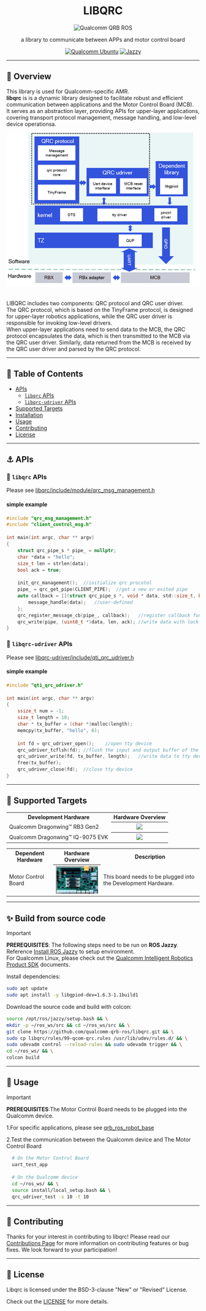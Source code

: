 <div align="center">
  <h1>LIBQRC</h1>
  <p align="center">
   <img src="https://s7d1.scene7.com/is/image/dmqualcommprod/rb3gen2-dev-kits-hero-7" alt="Qualcomm QRB ROS" title="Qualcomm QRB ROS" />
  </p>
  <p>a library to communicate between APPs and motor control board</p>
  <a href="https://ubuntu.com/download/qualcomm-iot" target="_blank"><img src="https://img.shields.io/badge/Qualcomm%20Ubuntu-E95420?style=for-the-badge&logo=ubuntu&logoColor=white" alt="Qualcomm Ubuntu"></a>
  <a href="https://docs.ros.org/en/jazzy/" target="_blank"><img src="https://img.shields.io/badge/ROS%20Jazzy-1c428a?style=for-the-badge&logo=ros&logoColor=white" alt="Jazzy"></a>
</div>

---

## 👋 Overview

This library is used for Qualcomm-specific AMR.  
**libqrc** is is a dynamic library designed to facilitate robust and efficient communication between applications and the Motor Control Board (MCB).  
It serves as an abstraction layer, providing APIs for upper-layer applications, covering transport protocol management, message handling, and low-level device operationsa.

<div align="center">
  <img src="./docs/assets/architecture.png" alt="architecture">
</div>

<br>

LIBQRC includes two components: QRC protocol and QRC user driver.  
The QRC protocol, which is based on the TinyFrame protocol, is designed for upper-layer robotics applications, while the QRC user driver is responsible for invoking low-level drivers.  
When upper-layer applications need to send data to the MCB, the QRC protocol encapsulates the data, which is then transmitted to the MCB via the QRC user driver. Similarly, data returned from the MCB is received by the QRC user driver and parsed by the QRC protocol.

---

## 🔎 Table of Contents
  * [APIs](#-apis)
    * [`libqrc` APIs](#-libqrc-apis)
    * [`libqrc-udriver` APIs](#-libqrc-udriver-apis)
  * [Supported Targets](#-supported-targets)
  * [Installation](#-installation)
  * [Usage](#-usage)
  * [Contributing](#-contributing)
  * [License](#-license)

---

## ⚓ APIs

### 🔹 `libqrc` APIs
Please see [libqrc/include/module/qrc_msg_management.h](libqrc/include/module/qrc_msg_management.h)
#### simple example
```c
#include "qrc_msg_management.h"
#include "client_control_msg.h"

int main(int argc, char ** argv)
{
    struct qrc_pipe_s * pipe_ = nullptr;
    char *data = "hello";
    size_t len = strlen(data);
    bool ack = true;

    init_qrc_management();  //initialize qrc procotol
    pipe_ = qrc_get_pipe(CLIENT_PIPE);  //get a new or exited pipe
    auto callback = [](struct qrc_pipe_s *, void * data, std::size_t, bool) {
        message_handle(data);   //user-defined
    };
    qrc_register_message_cb(pipe_, callback);   //register callback function of pipe
    qrc_write(pipe, (uint8_t *)data, len, ack); //write data with lock
}
```

### 🔹 `libqrc-udriver` APIs
Please see [libqrc-udriver/include/qti_qrc_udriver.h](libqrc-udriver/include/qti_qrc_udriver.h)
#### simple example
```c
#include "qti_qrc_udriver.h"

int main(int argc, char ** argv)
{
    ssize_t num = -1;
    size_t length = 10;
    char * tx_buffer = (char *)malloc(length);
    memcpy(tx_buffer, "hello", 6);

    int fd = qrc_udriver_open();    //open tty device
    qrc_udriver_tcflsh(fd); //flush the input and output buffer of the tty device
    qrc_udriver_write(fd, tx_buffer, length);   //write data to tty device
    free(tx_buffer);
    qrc_udriver_close(fd);  //close tty device
}
```

---

## 🎯 Supported Targets

<table >
  <tr>
    <th>Development Hardware</th>
    <th>Hardware Overview</th>
  </tr>
  <tr>
    <td>Qualcomm Dragonwing™ RB3 Gen2</td>
    <th><a href="https://www.qualcomm.com/developer/hardware/rb3-gen-2-development-kit"><img src="https://s7d1.scene7.com/is/image/dmqualcommprod/rb3-gen2-carousel?fmt=webp-alpha&qlt=85" width="180"/></a></th>
  </tr>
    <tr>
    <td>Qualcomm Dragonwing™ IQ-9075 EVK</td>
    <th><a href="https://www.qualcomm.com/products/internet-of-things/industrial-processors/iq9-series/iq-9075"><img src="https://s7d1.scene7.com/is/image/dmqualcommprod/dragonwing-IQ-9075-EVK?$QC_Responsive$&fmt=png-alpha" width="160"></a></th>
  </tr>
</table>

<table >
  <tr>
    <th>Dependent Hardware</th>
    <th>Hardware Overview</th>
    <th>Description</th>
  </tr>
  <tr>
    <td>Motor Control Board</td>
    <th><img src="./docs/assets/mcb.png" width="160"></th>
    <td>This board needs to be plugged into the Development Hardware.</td>
  </tr>
</table>

---

## ✨ Build from source code

> [!IMPORTANT]
> **PREREQUISITES**: The following steps need to be run on **ROS Jazzy**.<br>
> Reference [Install ROS Jazzy](https://docs.ros.org/en/jazzy/index.html) to setup environment. <br>
> For Qualcomm Linux, please check out the [Qualcomm Intelligent Robotics Product SDK](https://docs.qualcomm.com/bundle/publicresource/topics/80-70018-265/introduction_1.html?vproduct=1601111740013072&version=1.4&facet=Qualcomm%20Intelligent%20Robotics%20Product%20(QIRP)%20SDK) documents.

Install dependencies:

```bash
sudo apt update
sudo apt install -y libgpiod-dev=1.6.3-1.1build1
```

Download the source code and build with colcon:

```bash
source /opt/ros/jazzy/setup.bash && \
mkdir -p ~/ros_ws/src && cd ~/ros_ws/src && \
git clone https://github.com/qualcomm-qrb-ros/libqrc.git && \
sudo cp libqrc/rules/99-qcom-qrc.rules /usr/lib/udev/rules.d/ && \
sudo udevadm control --reload-rules && sudo udevadm trigger && \
cd ~/ros_ws/ && \
colcon build
```

---
## 🚀 Usage

> [!IMPORTANT]
> **PREREQUISITES**:The Motor Control Board needs to be plugged into the Qualcomm device.

1.For specific applications, please see [qrb_ros_robot_base](https://github.com/qualcomm-qrb-ros/qrb_ros_robot_base)

2.Test the communication between the Qualcomm device and The Motor Control Board
  ```bash
    # On the Motor Control Board
    uart_test_app

    # On the Qualcomm device
    cd ~/ros_ws/ && \
    source install/local_setup.bash && \
    qrc_udriver_test -s 10 -t 10

  ```
---

## 🤝 Contributing

Thanks for your interest in contributing to libqrc! Please read our [Contributions Page](CONTRIBUTING.md) for more information on contributing features or bug fixes. We look forward to your participation!

---

## 📜 License

Libqrc is licensed under the BSD-3-clause "New" or "Revised" License. 

Check out the [LICENSE](LICENSE) for more details.
